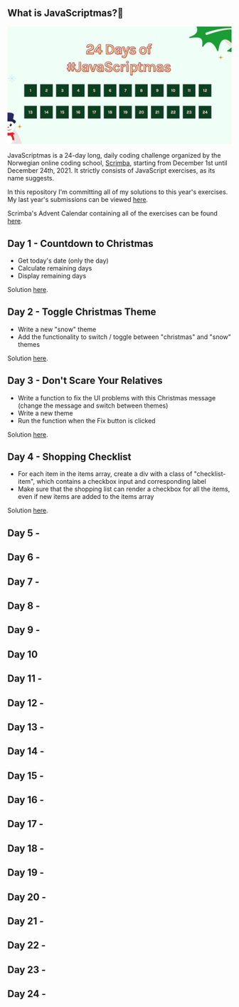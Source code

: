 ## What is JavaScriptmas?🎄

![](https://raw.githubusercontent.com/boglarkasebestyen/JavaScriptmas/main/advent_calendar.jpg) 


JavaScriptmas is a 24-day long, daily coding challenge organized by the Norwegian online coding school, [Scrimba](https://scrimba.com/), starting from December 1st until December 24th, 2021. It strictly consists of JavaScript exercises, as its name suggests.

In this repository I'm committing all of my solutions to this year's exercises. My last year's submissions can be viewed [here](https://github.com/boglarkasebestyen/JavaScriptmas).

Scrimba's Advent Calendar containing all of the exercises can be found [here](https://scrimba.com/learn/javascriptmas2021). 




## Day 1 - Countdown to Christmas
- Get today's date (only the day)
- Calculate remaining days
- Display remaining days

Solution [here](https://scrimba.com/scrim/co292430698041e4a708b1b9d
).

## Day 2 - Toggle Christmas Theme
 - Write a new "snow" theme
 - Add the functionality to switch / toggle between "christmas" and "snow" themes

Solution [here](https://scrimba.com/scrim/coa73495ba4d7fdb861cf29e0).


## Day 3 - Don't Scare Your Relatives
- Write a function to fix the UI problems with this Christmas message (change the message and switch between themes)
- Write a new theme
- Run the function when the Fix button is clicked

Solution [here](https://scrimba.com/scrim/co0614725be115dde4b9a7e2c).

## Day 4 - Shopping Checklist
 - For each item in the items array, create a div with a class of "checklist-item", which contains a checkbox input and corresponding label
 - Make sure that the shopping list can render a checkbox for all the items, even if new items are added to the items array

Solution [here](https://scrimba.com/scrim/cod38478687b46de122740b23).

## Day 5 - 

## Day 6 - 

## Day 7 - 

## Day 8 - 

## Day 9 - 

## Day 10 

## Day 11 - 

## Day 12 - 

## Day 13 - 

## Day 14 - 

## Day 15 - 

## Day 16 - 
## Day 17 - 

## Day 18 - 

## Day 19 - 

## Day 20 -

## Day 21 - 

## Day 22 - 

## Day 23 - 

## Day 24 - 